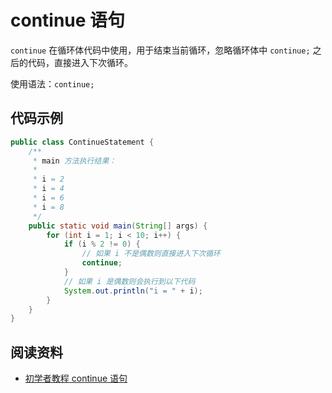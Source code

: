 # continue 语句

`continue` 在循环体代码中使用，用于结束当前循环，忽略循环体中 `continue;` 之后的代码，直接进入下次循环。

使用语法：`continue;`

## 代码示例

```java
public class ContinueStatement {
    /**
     * main 方法执行结果：
     *
     * i = 2
     * i = 4
     * i = 6
     * i = 8
     */
    public static void main(String[] args) {
        for (int i = 1; i < 10; i++) {
            if (i % 2 != 0) {
                // 如果 i 不是偶数则直接进入下次循环
                continue;
            }
            // 如果 i 是偶数则会执行到以下代码
            System.out.println("i = " + i);
        }
    }
}
```

## 阅读资料

- [初学者教程 continue 语句](https://beginnersbook.com/2017/08/java-continue-statement/)
